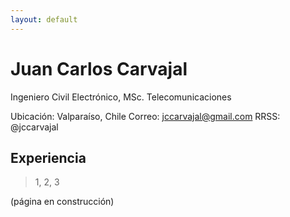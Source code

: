 ```yaml
---
layout: default
---
```


# Juan Carlos Carvajal

Ingeniero Civil Electrónico, MSc. Telecomunicaciones

Ubicación: Valparaíso, Chile
Correo: jccarvajal@gmail.com
RRSS: @jccarvajal

## Experiencia
> 1, 2, 3

(página en construcción)
